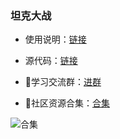 ### 坦克大战

- 使用说明：[链接](https://mp.weixin.qq.com/s/079HcgEuKnBbxKPedLg72Q)
- 源代码：[链接](https://gitee.com/zhaofeng092/library/blob/main/life/%E5%90%8E%E5%8F%B0%E5%88%86%E4%BA%AB/%E5%9D%A6%E5%85%8B%E5%A4%A7%E6%88%98/game.py)





- 🚸学习交流群：[进群](https://mp.weixin.qq.com/s/oLSUxE1RwTFK5iJFb-jFgQ) 
- 📱社区资源合集：[合集](https://blog.csdn.net/weixin_42321517/article/details/113122547)



![合集](https://img-blog.csdnimg.cn/20210303170458567.jpg?x-oss-process=image/watermark,type_ZmFuZ3poZW5naGVpdGk,shadow_10,text_aHR0cHM6Ly9ibG9nLmNzZG4ubmV0L3dlaXhpbl80MjMyMTUxNw==,size_16,color_FFFFFF,t_70#pic_center)